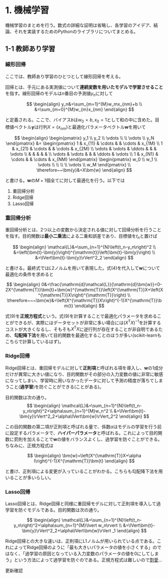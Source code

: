 # 1. 機械学習

機械学習のまとめを行う。数式の詳細な証明は省略し、各学習のアイデア、結論、それを実装するためのPythonのライブラリについてまとめる。

## 1-1 教師あり学習

### **線形回帰**

ここでは、教師あり学習のひとつとして線形回帰を考える。

回帰とは、手元にある実測値について**連続変数を用いたモデルで学習させること**を指す。線形回帰のモデルは$n$番目の予測値$y_n$に対して

$$
\begin{align}
y_n&=\sum_{m=1}^{M}w_mx_{nm}+b \\
&=\sum_{m=0}^{M}w_{m}x_{nm}
\end{align}
$$

と定義される。ここで、バイアス$b$は$w_0=b,x_0=1$として和の中に含めた。目標値ベクトル$\bm{y}$は行列$X=\{x_{nm}\}$と最適化パラメータベクトル$\bm{w}$を用いて

$$
\begin{align}
    \begin{pmatrix}
        y_1 \\ y_2 \\ \vdots \\ \\ \vdots \\ y_N
    \end{pmatrix}
    &=
    \begin{pmatrix}
        1 & x_{11} & \cdots & & \cdots & x_{1M} \\
        1 & x_{21} & \cdots & & \cdots & x_{2M} \\
        \vdots & \vdots & \ddots & &        & \vdots \\
                &        &        & &        &        \\
        \vdots & \vdots &        & & \ddots & \vdots \\
        1 & x_{N1} & \cdots & & \cdots & x_{NM}
    \end{pmatrix}
    \begin{pmatrix}
        w_0 \\ w_1 \\ \vdots \\ \\ \\ \\ \vdots \\ w_M
    \end{pmatrix} \\
    \therefore~~\bm{y}&=X\bm{w}
\end{align}
$$

と書ける。$\bm{w}$の$M+1$個全てに対して最適化を行う。以下では

1. 重回帰分析
2. Ridge回帰
3. Lasso回帰

### 重回帰分析

重回帰分析とは、2つ以上の変数から決定される値に対して回帰分析を行うことを指す。目的関数は**最小二乗法**による二乗和誤差であり、目標値を$t_n$と置けば

$$
\begin{align}
    \mathcal{L}&=\sum_{n=1}^{N}\left(t_n-y_n\right)^2 \\
    &=\left(\bm{t}-\bm{y}\right)^{\mathrm{t}}\left(\bm{t}-\bm{y}\right) \\
    &=\lVert\bm{t}-\bm{y}\rVert^2_2
\end{align}
$$

と書ける。最終式では$L2$ノルムを用いて表現した。式(4)を代入して$\bm{w}$について最適化の条件を求めると

$$
\begin{align}
    0&=\frac{\mathrm{d}\mathcal{L}}{\mathrm{d}\bm{w}}=0-2X^{\mathrm{T}}\bm{t}+\bm{w}^{\mathrm{T}}\left(X^{\mathrm{T}}X+\left(X^{\mathrm{T}}X\right)^{\mathrm{T}}\right) \\
    \therefore~~~\bm{w}&=\left(X^{\mathrm{T}}X\right)^{-1}X^{\mathrm{T}}\bm{t}
\end{align}
$$

式(9)を**正規方程式**という。式(9)を計算することで最適化パラメータを求めることができるが、実際にはデータセットが非常に多い場合には$\left(X^{\mathrm{T}}X\right)^{-1}$を計算するコストが大きくなるし、そもそも$X^{\mathrm{T}}X$に逆行列が存在することが非自明であるため、**勾配降下法**を用いて目的関数を最適化することのほうが多い(scikit-learnもこちらで計算しているはず)。

### Ridge回帰

Ridge回帰とは、重回帰モデルに対して**正則項**と呼ばれる項を導入し、$\bm{w}$の1成分だけが異常に大きい値になり、目的関数がその部分の入力変数の値に非常に敏感になってしまい、学習時に用いなかったデータに対して予測の精度が落ちてしまうこと(**過学習**)を防ぐことができる(ことがある)。

目的関数は次の通り。
$$
\begin{align}
    \mathcal{L}&=\sum_{n=1}^{N}\left(t_n-y_n\right)^2+\alpha\sum_{n=1}^{M}w_n^2 \\
    &=\lVert\bm{t}-\bm{y}\rVert^2_2+\alpha\lVert\bm{w}\rVert_2^2
\end{align}
$$

この目的関数の第二項が正則項と呼ばれる量で、係数$\alpha$はモデルの学習を行う前に設定するパラメータで、**ハイパーパラメータ**と呼ばれる。これによって目的関数に罰則を加えることで$\bm{w}$の値をバランスよくし、過学習を防ぐことができる。ちなみに、正規方程式は

$$
\begin{align}
    \bm{w}=\left(X^{\mathrm{T}}X+\alpha I\right)^{-1}X^{\mathrm{T}}\bm{t}
\end{align}
$$

と書け、正則項による変更が入っていることがわかる。こちらも勾配降下法を用いることが多いらしい。

### Lasso回帰

Lasso回帰とは、Ridge回帰と同様に重回帰モデルに対して正則項を導入して過学習を防ぐモデルである。目的関数は次の通り。

$$
\begin{align}
    \mathcal{L}&=\sum_{n=1}^{N}\left(t_n-y_n\right)^2+\alpha\sum_{n=1}^{M}\lvert w_n\rvert \\
    &=\lVert\bm{t}-\bm{y}\rVert^2_2+\alpha\lVert\bm{w}\rVert _1
\end{align}
$$

Ridge回帰との大きな違いは、正則項にL1ノルムが用いられている点である。これによってRidge回帰のように「最も大きいパラメータの値を小さくする」のではなく、「過学習の原因となっている入力変数のパラメータの値を0にしてしまう」という方法によって過学習を防ぐのである。正規方程式は難しいので[割愛](https://qiita.com/torahirod/items/a79e255171709c777c3a)...

更新確認